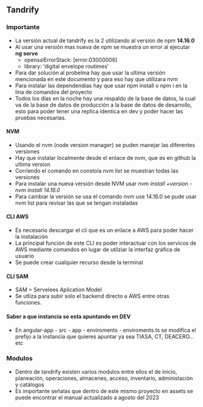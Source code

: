 ## Tandrify
### Importante
- La versión actual de tandrify es la 2 utilizando al versión de npm **14.16.0**
- Al usar una versión mas nueva de npm se muestra un error al ejecutar **ng serve**
  - opensslErrorStack: [error:03000006]
  - library: 'digital envelope routimes'
- Para dar solución al probelma hay que usar la ultima versión mencionada en este documento y para eso hay que utilizara nvm
- Para instalar las dependendias hay que usar npm install o npm i en la lina de comandos del proyecto
- Todos los días en la noche hay una respaldo de la base de datos, la cual va de la base de datos de producción a la base de datos de desarrollo, esto para poder tener una replica identica en dev y poder hacer las pruebas necesarias.

#### NVM
- Usando el nvm (node version manager) se puden manejar las diferentes versiones
- Hay que instalar localmente desde el enlace de nvm, que es en github la ultima version 
- Corriendo el comando en constola *nvm list* se muestran todas las versiones
- Para instalar una nueva versión desde NVM usar *nvm install +version - nvm install 14.16.0*
- Para cambiar la versión se usa el comando nvm use 14.16.0 se pude usar nvm list para revisar las que se tengan instaladas

#### CLI AWS
- Es necesario descargar el cli que es un enlace a AWS para poder hacer la instalación
- La principal función de este CLI es poder interactuar con los servicos de AWS mediante comandos en lugar de utilziar la interfaz gráfica de usuario
- Se puede crear cualquier recurso desde la terminal

#### CLI SAM
- SAM = Servelees Aplication Model
- Se utliza para subir solo el backend directo a AWS entre otras funciones.

#### Saber a que instancia se esta apuntando en DEV
- En angular-app - src - app - enviroments - enviroments.ts se modifica el prefijo a la instancia que quieres apuntar ya sea TIASA, CT, DEACERO... etc

### Modulos
- Dentro de tandrify existen varios modulos entre ellos el de inicio, planeación, operaciones, almacenes, acceso, inventario, administación y catálogos
- Es importante señalas que dentro de este mismo proyecto en assets se puede encontrar el manual actualizado a agosto del 2023